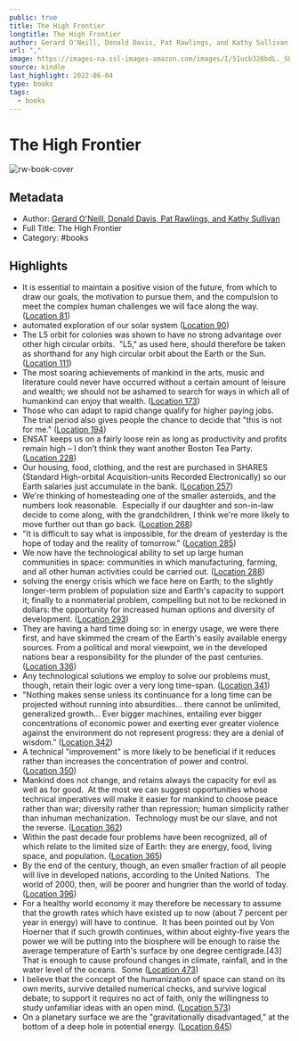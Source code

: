 ```yaml
---
public: true
title: The High Frontier
longtitle: The High Frontier
author: Gerard O'Neill, Donald Davis, Pat Rawlings, and Kathy Sullivan
url: ","
image: https://images-na.ssl-images-amazon.com/images/I/51ucb328bdL._SL200_.jpg
source: kindle
last_highlight: 2022-06-04
type: books
tags:
  - books
---
```

# The High Frontier

![rw-book-cover](https://images-na.ssl-images-amazon.com/images/I/51ucb328bdL._SL200_.jpg)

## Metadata
- Author: [Gerard O'Neill, Donald Davis, Pat Rawlings, and Kathy Sullivan](Gerard%20O'Neill,%20Donald%20Davis,%20Pat%20Rawlings,%20and%20Kathy%20Sullivan.md)
- Full Title: The High Frontier
- Category: #books

## Highlights
- It is essential to maintain a positive vision of the future, from which to draw our goals, the motivation to pursue them, and the compulsion to meet the complex human challenges we will face along the way. ([Location 81](https://readwise.io/to_kindle?action=open&asin=B00CB3SIAI&location=81))
- automated exploration of our solar system ([Location 90](https://readwise.io/to_kindle?action=open&asin=B00CB3SIAI&location=90))
- The L5 orbit for colonies was shown to have no strong advantage over other high circular orbits.  "L5," as used here, should therefore be taken as shorthand for any high circular orbit about the Earth or the Sun. ([Location 111](https://readwise.io/to_kindle?action=open&asin=B00CB3SIAI&location=111))
- The most soaring achievements of mankind in the arts, music and literature could never have occurred without a certain amount of leisure and wealth; we should not be ashamed to search for ways in which all of humankind can enjoy that wealth. ([Location 173](https://readwise.io/to_kindle?action=open&asin=B00CB3SIAI&location=173))
- Those who can adapt to rapid change qualify for higher paying jobs.  The trial period also gives people the chance to decide that "this is not for me." ([Location 194](https://readwise.io/to_kindle?action=open&asin=B00CB3SIAI&location=194))
- ENSAT keeps us on a fairly loose rein as long as productivity and profits remain high – I don’t think they want another Boston Tea Party. ([Location 228](https://readwise.io/to_kindle?action=open&asin=B00CB3SIAI&location=228))
- Our housing, food, clothing, and the rest are purchased in SHARES (Standard High-orbital Acquisition-units Recorded Electronically) so our Earth salaries just accumulate in the bank. ([Location 257](https://readwise.io/to_kindle?action=open&asin=B00CB3SIAI&location=257))
- We're thinking of homesteading one of the smaller asteroids, and the numbers look reasonable.  Especially if our daughter and son-in-law decide to come along, with the grandchildren, I think we're more likely to move further out than go back. ([Location 268](https://readwise.io/to_kindle?action=open&asin=B00CB3SIAI&location=268))
- "It is difficult to say what is impossible, for the dream of yesterday is the hope of today and the reality of tomorrow." ([Location 285](https://readwise.io/to_kindle?action=open&asin=B00CB3SIAI&location=285))
- We now have the technological ability to set up large human communities in space: communities in which manufacturing, farming, and all other human activities could be carried out. ([Location 288](https://readwise.io/to_kindle?action=open&asin=B00CB3SIAI&location=288))
- solving the energy crisis which we face here on Earth; to the slightly longer-term problem of population size and Earth's capacity to support it; finally to a nonmaterial problem, compelling but not to be reckoned in dollars: the opportunity for increased human options and diversity of development. ([Location 293](https://readwise.io/to_kindle?action=open&asin=B00CB3SIAI&location=293))
- They are having a hard time doing so: in energy usage, we were there first, and have skimmed the cream of the Earth's easily available energy sources. From a political and moral viewpoint, we in the developed nations bear a responsibility for the plunder of the past centuries. ([Location 336](https://readwise.io/to_kindle?action=open&asin=B00CB3SIAI&location=336))
- Any technological solutions we employ to solve our problems must, though, retain their logic over a very long time-span. ([Location 341](https://readwise.io/to_kindle?action=open&asin=B00CB3SIAI&location=341))
- "Nothing makes sense unless its continuance for a long time can be projected without running into absurdities... there cannot be unlimited, generalized growth... Ever bigger machines, entailing ever bigger concentrations of economic power and exerting ever greater violence against the environment do not represent progress: they are a denial of wisdom." ([Location 342](https://readwise.io/to_kindle?action=open&asin=B00CB3SIAI&location=342))
- A technical "improvement" is more likely to be beneficial if it reduces rather than increases the concentration of power and control. ([Location 350](https://readwise.io/to_kindle?action=open&asin=B00CB3SIAI&location=350))
- Mankind does not change, and retains always the capacity for evil as well as for good.  At the most we can suggest opportunities whose technical imperatives will make it easier for mankind to choose peace rather than war; diversity rather than repression; human simplicity rather than inhuman mechanization.  Technology must be our slave, and not the reverse. ([Location 362](https://readwise.io/to_kindle?action=open&asin=B00CB3SIAI&location=362))
- Within the past decade four problems have been recognized, all of which relate to the limited size of Earth: they are energy, food, living space, and population. ([Location 365](https://readwise.io/to_kindle?action=open&asin=B00CB3SIAI&location=365))
- By the end of the century, though, an even smaller fraction of all people will live in developed nations, according to the United Nations.  The world of 2000, then, will be poorer and hungrier than the world of today. ([Location 396](https://readwise.io/to_kindle?action=open&asin=B00CB3SIAI&location=396))
- For a healthy world economy it may therefore be necessary to assume that the growth rates which have existed up to now (about 7 percent per year in energy) will have to continue.  It has been pointed out by Von Hoerner that if such growth continues, within about eighty-five years the power we will be putting into the biosphere will be enough to raise the average temperature of Earth's surface by one degree centigrade.[43]  That is enough to cause profound changes in climate, rainfall, and in the water level of the oceans.  Some ([Location 473](https://readwise.io/to_kindle?action=open&asin=B00CB3SIAI&location=473))
- I believe that the concept of the humanization of space can stand on its own merits, survive detailed numerical checks, and survive logical debate; to support it requires no act of faith, only the willingness to study unfamiliar ideas with an open mind. ([Location 573](https://readwise.io/to_kindle?action=open&asin=B00CB3SIAI&location=573))
- On a planetary surface we are the "gravitationally disadvantaged," at the bottom of a deep hole in potential energy. ([Location 645](https://readwise.io/to_kindle?action=open&asin=B00CB3SIAI&location=645))
